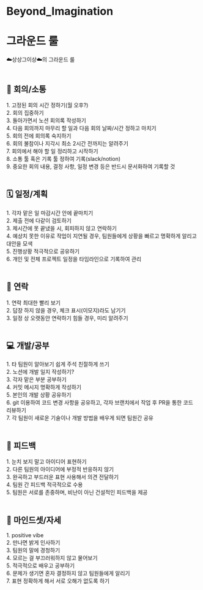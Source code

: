 # Beyond_Imagination

# 그라운드 룰
☁️상상그이상☁️의 그라운드 룰
</br>
</br>

<h2>🤹 회의/소통</h2>
	1. 고정된 회의 시간 정하기(월 오후?)</br>
  	2. 회의 집중하기</br>
  	3. 돌아가면서 노션 회의록 작성하기</br>
  	4. 다음 회의까지 마무리 할 일과 다음 회의 날짜/시간 정하고 마치기</br>
 	5. 회의 전에 회의록 숙지하기</br>
  	6. 회의 불참이나 지각시 최소 2시간 전까지는 알려주기</br>
 	7. 회의에서 해야 할 일 정리하고 시작하기</br>
 	8. 소통 툴 혹은 기록 툴 정하여 기록(slack/notion)</br>
 	9. 중요한 회의 내용, 결정 사항, 일정 변경 등은 반드시 문서화하여 기록할 것</br>
</br>

<h2>🗓️ 일정/계획</h2>
 	1. 각자 맡은 일 마감시간 안에 끝마치기</br>
 	2. 제출 전에 다같이 검토하기</br>
  	3. 제시간에 못 끝냈을 시, 회피하지 않고 연락하기</br>
 	4. 예상치 못한 이유로 작업이 지연될 경우, 팀원들에게 상황을 빠르고 명확하게 알리고 대안을 모색</br>
 	5. 진행상황 적극적으로 공유하기</br>
 	6. 개인 및 전체 프로젝트 일정을 타임라인으로 기록하여 관리</br>
</br>

<h2>📱 연락</h2>
	1. 연락 최대한 빨리 보기</br>
	2. 답장 하지 않을 경우, 체크 표시(이모지)라도 남기기</br>
	3. 일정 상 오랫동안 연락하기 힘들 경우, 미리 알려주기</br>
</br>

 <h2>💻 개발/공부</h2>
 	1. 타 팀원이 알아보기 쉽게 주석 친절하게 쓰기</br>
	2. 노션에 개발 일지 작성하기?</br>
	3. 각자 맡은 부분 공부하기</br>
	4. 커밋 메시지 명확하게 작성하기</br>
	5. 본인의 개발 상황 공유하기</br>
	6. git 이용하여 코드 변경 사항을 공유하고, 각자 브랜치에서 작업 후 PR을 통한 코드 리뷰하기</br>
 	7. 각 팀원이 새로운 기술이나 개발 방법을 배우게 되면 팀원간 공유</br>

</br>

 <h2>🤝 피드백</h2>
 	1. 눈치 보지 말고 아이디어 표현하기</br>
	2. 다른 팀원의 아이디어에 부정적 반응하지 않기</br>
 	3. 완곡하고 부드러운 표현 사용해서 의견 전달하기</br>
  	4. 팀원 간 피드백 적극적으로 수용</br>
   	5. 팀원은 서로를 존중하며, 비난이 아닌 건설적인 피드백을 제공</br>
</br>

 <h2>🙂 마인드셋/자세</h2>
 	1. positive vibe</br>
	2. 만나면 밝게 인사하기</br>
	3. 팀원의 말에 경청하기</br>
	4. 모르는 걸 부끄러워하지 않고 물어보기</br>
	5. 적극적으로 배우고 공부하기</br>
 	6. 문제가 생기면 혼자 결정하지 않고 팀원들에게 알리기</br>
  	7. 표현 정확하게 해서 서로 오해가 없도록 하기</br>

